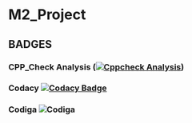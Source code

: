 # M2_Project
## BADGES


### CPP_Check Analysis ([![Cppcheck Analysis](https://github.com/sridharankv/M2_Project/actions/workflows/cpp_check_analysis.yml/badge.svg)](https://github.com/sridharankv/M2_Project/actions/workflows/cpp_check_analysis.yml))
### Codacy [![Codacy Badge](https://app.codacy.com/project/badge/Grade/3af8c190618e4aa09646b6c24818721f)](https://www.codacy.com/gh/sridharankv/M1_Phone_Book/dashboard?utm_source=github.com&amp;utm_medium=referral&amp;utm_content=sridharankv/M1_Phone_Book&amp;utm_campaign=Badge_Grade)
### Codiga ![Codiga](https://api.codiga.io/project/33043/status/svg)

